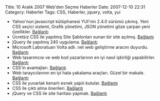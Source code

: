 Title: 10 Aralık 2007 Web&#039;den Seçme Haberler
Date: 2007-12-10 22:31
Category: Haberler
Tags: CSS, Haberler, jquery, volta, yui

-   Yahoo'nun javascript kütüphanesi YUI'nin 2.4.0 sürümü çıkmış. Yeni
    CSS seçici sistemi, Grafik yönetimi, JSON yönetimi göze çarpan yeni
    özellikler. [Bağlantı][]
-   Ücretsiz CSS ile yapılmış Site Şablonları sunan bir site açılmış.
    [Bağlantı][1]
-   jQuery ile yapılmış 240 uygulama. [Bağlantı][2]
-   Microsoft Laboratuarı Volta adlı .net web geliştirme aracını
    duyurdu. [Bağlantı][3]
-   Web tasarımcısı ve web kod yazarlarının en iyi nasıl işbirliği
    yapabilirler. [Bağlantı][4]
-   CSS'in avantajları. [Bağlantı][5]
-   Web tarayıcılarının en iyi hata yakalama araçları. Güzel bir makale.
    [Bağlantı][6]
-   CSS ile yuvarlak kenarlı esnek yapılı kutular. [Bağlantı][7]   
-   CSS ile çıktı alma önerileri. [Bağlantı][8]
-   jQuery ve CSS ile site haritası yapmak. [Bağlantı][9]

</p>

  [Bağlantı]: http://yuiblog.com/blog/2007/12/04/yuii-240/ "YUI 2.4.0"
  [1]: http://www.styleshout.com/ "CSS Site şablonları"
  [2]: http://www.sastgroup.com/jquery/240-plugins-jquery "jQuery"
  [3]: http://labs.live.com/volta/ "volta"
  [4]: http://www.stationfour.com/blog/post/2007/12/Better-Web-Designer-and-Developer-Collaboration-%7bPart-One-Designer-to-CSS-Coder%7d.aspx
    "işbirliği"
  [5]: http://www.thinkvitamin.com/features/design/creating-sexy-stylesheets
    "seksi css yazmak"
  [6]: http://www.pickbee.com/best-free-web-developer-tool-for-debugging/
    "hata yakalamak"
  [7]: http://www.webdesignerwall.com/tutorials/css-the-all-expandable-box/
    "esnek kutu"
  [8]: http://24ways.org/2007/back-to-the-future-of-print
    "CSS ve çıktı alma"
  [9]: http://betech.virginia.edu/index.php/2007/10/03/css-sitemap/
    "jquery ve css ile site haritası"
